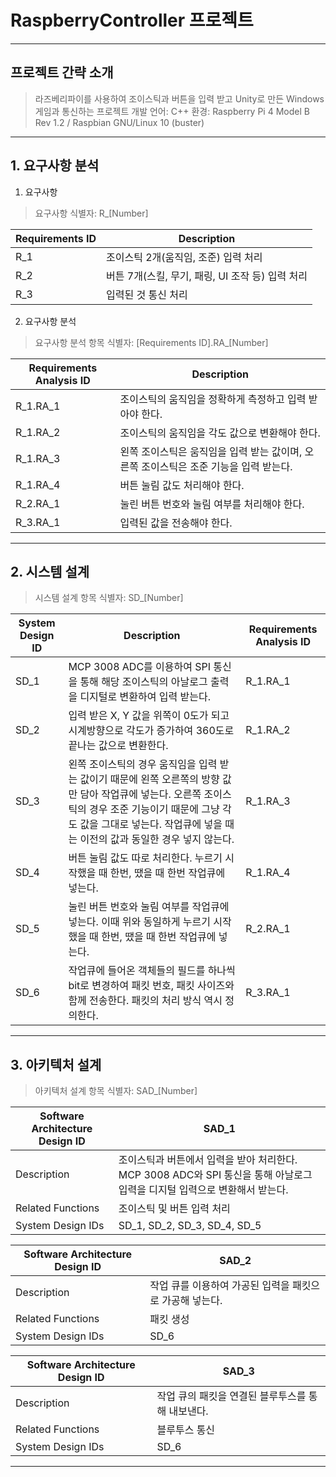 # RaspberryController 프로젝트
- - -
## 프로젝트 간략 소개
> 라즈베리파이를 사용하여 조이스틱과 버튼을 입력 받고 Unity로 만든 Windows 게임과 통신하는 프로젝트
> 개발 언어: C++
> 환경: Raspberry Pi 4 Model B Rev 1.2 / Raspbian GNU/Linux 10 (buster)

- - - 

## 1. 요구사항 분석
1. 요구사항
> 요구사항 식별자: R_[Number]

| Requirements ID | Description |
| --- | --- |
| R_1 | 조이스틱 2개(움직임, 조준) 입력 처리 |
| R_2 | 버튼 7개(스킬, 무기, 패링, UI 조작 등) 입력 처리 |
| R_3 | 입력된 것 통신 처리 |

2. 요구사항 분석
> 요구사항 분석 항목 식별자: [Requirements ID].RA_[Number]

| Requirements Analysis ID | Description |
| --- | --- |
| R_1.RA_1 | 조이스틱의 움직임을 정확하게 측정하고 입력 받아야 한다. |
| R_1.RA_2 | 조이스틱의 움직임을 각도 값으로 변환해야 한다. |
| R_1.RA_3 | 왼쪽 조이스틱은 움직임을 입력 받는 값이며, 오른쪽 조이스틱은 조준 기능을 입력 받는다. |
| R_1.RA_4 | 버튼 눌림 값도 처리해야 한다. |
| R_2.RA_1 | 눌린 버튼 번호와 눌림 여부를 처리해야 한다. |
| R_3.RA_1 | 입력된 값을 전송해야 한다. |

- - - 

## 2. 시스템 설계
> 시스템 설계 항목 식별자: SD_[Number]

| System Design ID | Description | Requirements Analysis ID |
| --- | --- | --- |
| SD_1 | MCP 3008 ADC를 이용하여 SPI 통신을 통해 해당 조이스틱의 아날로그 출력을 디지털로 변환하여 입력 받는다. | R_1.RA_1 |
| SD_2 | 입력 받은 X, Y 값을 위쪽이 0도가 되고 시계방향으로 각도가 증가하여 360도로 끝나는 값으로 변환한다. | R_1.RA_2 |
| SD_3 | 왼쪽 조이스틱의 경우 움직임을 입력 받는 값이기 때문에 왼쪽 오른쪽의 방향 값만 담아 작업큐에 넣는다. 오른쪽 조이스틱의 경우 조준 기능이기 때문에 그냥 각도 값을 그대로 넣는다. 작업큐에 넣을 때는 이전의 값과 동일한 경우 넣지 않는다. | R_1.RA_3 |
| SD_4 | 버튼 눌림 값도 따로 처리한다. 누르기 시작했을 때 한번, 땠을 때 한번 작업큐에 넣는다. | R_1.RA_4 |
| SD_5 | 눌린 버튼 번호와 눌림 여부를 작업큐에 넣는다. 이때 위와 동일하게 누르기 시작했을 때 한번, 땠을 때 한번 작업큐에 넣는다. | R_2.RA_1 |
| SD_6 | 작업큐에 들어온 객체들의 필드를 하나씩 bit로 변경하여 패킷 번호, 패킷 사이즈와 함께 전송한다. 패킷의 처리 방식 역시 정의한다. | R_3.RA_1 |

- - -

## 3. 아키텍처 설계
> 아키텍처 설계 항목 식별자: SAD_[Number]

| Software Architecture Design ID | SAD_1 |
| --- | --- |
| Description | 조이스틱과 버튼에서 입력을 받아 처리한다. MCP 3008 ADC와 SPI 통신을 통해 아날로그 입력을 디지털 입력으로 변환해서 받는다. |
| Related Functions | 조이스틱 및 버튼 입력 처리 |
| System Design IDs | SD_1, SD_2, SD_3, SD_4, SD_5 |

| Software Architecture Design ID | SAD_2 |
| --- | --- |
| Description | 작업 큐를 이용하여 가공된 입력을 패킷으로 가공해 넣는다. |
| Related Functions | 패킷 생성 |
| System Design IDs | SD_6 |

| Software Architecture Design ID | SAD_3 |
| --- | --- |
| Description | 작업 큐의 패킷을 연결된 블루투스를 통해 내보낸다. |
| Related Functions | 블루투스 통신 |
| System Design IDs | SD_6 |

- - -

